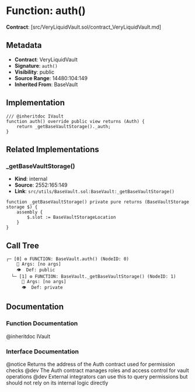 # Function: auth()

**Contract**: [src/VeryLiquidVault.sol/contract_VeryLiquidVault.md]

## Metadata

- **Contract**: VeryLiquidVault
- **Signature**: `auth()`
- **Visibility**: public
- **Source Range**: 14480:104:149
- **Inherited From**: BaseVault

## Implementation

```solidity
/// @inheritdoc IVault
function auth() override public view returns (Auth) {
    return _getBaseVaultStorage()._auth;
}
```

## Related Implementations

### _getBaseVaultStorage()

- **Kind**: internal
- **Source**: 2552:165:149
- **Link**: `src/utils/BaseVault.sol:BaseVault:_getBaseVaultStorage()`

```solidity
function _getBaseVaultStorage() private pure returns (BaseVaultStorage storage $) {
    assembly {
        $.slot := BaseVaultStorageLocation
    }
}
```

## Call Tree

```
┌─ [0] ⚙️ FUNCTION: BaseVault.auth() (NodeID: 0)
    💬 Args: [no args]
    👁️  Def: public
  └─ [1] ⚙️ FUNCTION: BaseVault._getBaseVaultStorage() (NodeID: 1)
      💬 Args: [no args]
      👁️  Def: private
```

## Documentation

### Function Documentation

@inheritdoc IVault

### Interface Documentation

@notice Returns the address of the Auth contract used for permission checks
 @dev The Auth contract manages roles and access control for vault operations
 @dev External integrators can use this to query permissions but should not rely on its internal logic directly
